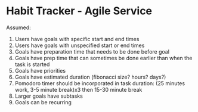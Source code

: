 # Habit Tracker - Agile Service

Assumed:

1. Users have goals with specific start and end times
1. Users have goals with unspecified start or end times
1. Goals have preparation time that needs to be done before goal
1. Goals have prep time that can sometimes be done earlier than when the task is started
1. Goals have priorities
1. Goals have estimated duration (fibonacci size? hours? days?)
1. Pomodoro timer should be incorporated in task duration: (25 minutes work, 3-5 minute break)x3 then 15-30 minute break
1. Larger goals have subtasks
1. Goals can be recurring
